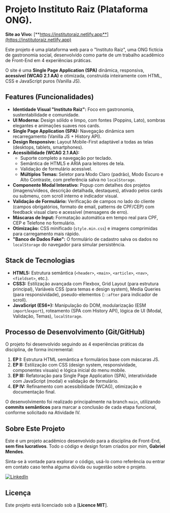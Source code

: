 # Projeto Instituto Raiz (Plataforma ONG).

**Site ao Vivo:** [**https://institutoraiz.netlify.app**](https://institutoraiz.netlify.app)

Este projeto é uma plataforma web para o "Instituto Raiz", uma ONG fictícia de gastronomia social, desenvolvido como parte de um trabalho acadêmico de Front-End em 4 experiências práticas.

O site é uma **Single Page Application (SPA)** dinâmica, responsiva, **acessível (WCAG 2.1 AA)** e otimizada, construída inteiramente com HTML, CSS e JavaScript puros (Vanilla JS).

## Features (Funcionalidades)

* **Identidade Visual "Instituto Raiz":** Foco em gastronomia, sustentabilidade e comunidade.
* **UI Moderna:** Design sólido e limpo, com fontes (Poppins, Lato), sombras elegantes e animações suaves nos cards.
* **Single Page Application (SPA):** Navegação dinâmica sem recarregamento (Vanilla JS + History API).
* **Design Responsivo:** Layout Mobile-First adaptável a todas as telas (desktops, tablets, smartphones).
* **Acessibilidade (WCAG 2.1 AA):**
    * Suporte completo a navegação por teclado.
    * Semântica de HTML5 e ARIA para leitores de tela.
    * Validação de formulário acessível.
    * **Múltiplos Temas:** Seletor para Modo Claro (padrão), Modo Escuro e Alto Contraste, com preferência salva no `localStorage`.
* **Componente Modal Interativo:** Popup com detalhes dos projetos (imagens/vídeos, descrição detalhada, destaques), ativado pelos cards ou submenu, com scroll interno e indicador visual.
* **Validação de Formulário:** Verificação de campos no lado do cliente (campos obrigatórios, formato de email, patterns de CPF/CEP) com feedback visual claro e acessível (mensagens de erro).
* **Máscaras de Input:** Formatação automática em tempo real para CPF, CEP e Telefone no formulário.
* **Otimização:** CSS minificado (`style.min.css`) e imagens comprimidas para carregamento mais rápido.
* **"Banco de Dados Fake":** O formulário de cadastro salva os dados no `localStorage` do navegador para simular persistência.

## Stack de Tecnologias

* **HTML5:** Estrutura semântica (`<header>`, `<main>`, `<article>`, `<nav>`, `<fieldset>`, etc.).
* **CSS3:** Estilização avançada com Flexbox, Grid Layout (para estrutura principal), Variáveis CSS (para temas e design system), Media Queries (para responsividade), pseudo-elementos (`::after` para indicador de scroll).
* **JavaScript (ES6+):** Manipulação do DOM, modularização (ESM `import`/`export`), roteamento (SPA com History API), lógica de UI (Modal, Validação, Temas), `localStorage`.

## Processo de Desenvolvimento (Git/GitHub)

O projeto foi desenvolvido seguindo as 4 experiências práticas da disciplina, de forma incremental:
1.  **EP I:** Estrutura HTML semântica e formulários base com máscaras JS.
2.  **EP II:** Estilização com CSS (design system, responsividade, componentes visuais) e lógica inicial do menu mobile.
3.  **EP III:** Refatoração para Single Page Application (SPA), interatividade com JavaScript (modal) e validação de formulário.
4.  **EP IV:** Refinamento com acessibilidade (WCAG), otimização e documentação final.

O desenvolvimento foi realizado principalmente na branch `main`, utilizando **commits semânticos** para marcar a conclusão de cada etapa funcional, conforme solicitado na Atividade IV.

## Sobre Este Projeto

Este é um projeto acadêmico desenvolvido para a disciplina de Front-End, **sem fins lucrativos**. Todo o código e design foram criados por mim, **Gabriel Mendes**.

Sinta-se à vontade para explorar o código, usá-lo como referência ou entrar em contato caso tenha alguma dúvida ou sugestão sobre o projeto.

[![LinkedIn](https://img.shields.io/badge/LinkedIn-Gabriel%20Mendes-0A66C2?style=flat&logo=linkedin)](https://www.linkedin.com/in/gabriel-mendes2499/)

## Licença

Este projeto está licenciado sob a [**Licence MIT**].
